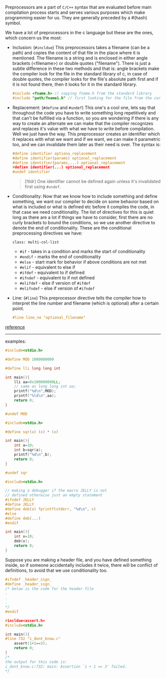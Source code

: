 Preprocessors are a part of `C/C++` syntax that are evaluated before main compilation process starts and serves various purposes which make programming easier for us. They are generally preceded by a #(hash) symbol.

We have a lot of preprocessors in the c language but these are the ones, which concern us the most:
- Inclusion: (`#incldue`)
	This preprocessors takes a filename (can be a path) and copies the content of that file in the place where it is mentioned. The filename is a string and is enclosed in either angle brackets (\<filename\>) or double quotes (\"filename\"). There is just a subtle difference in these two methods and that is: angle brackets make the compiler look for the file in the standard library of c, in case of double quotes, the compiler looks for the file's absolute path first and if it is not found there, then it looks for it in the standard library.
	```c
	#include <fname.h> // copying fname.h from the standard library
	#include "path/fname1.h" // first looking for the file from the current folder, if not present looking in the standard library
	```
- Replacement: (`#define` and `#undef`)
	This one's a cool one, lets say that throughout the code you have to write something long repetitively and that can't be fulfilled via a function, so you are wondering if there is any way to create an alternate we can make that the compiler recognizes and replaces it's value with what we have to write before compilation. Well we just have the way.
	This preprocessor creates an identifier which it replaces with what we want and if we want, we can make it parametric too, and we can invalidate them later as their need is over. The syntax is:
	```c
	#define identifier optiona_replacement
	#define identifier(params) optional_replacement
	#define identifier(params,...) optional_replacement
	#defien identifier(...) optional_replacement
	#undef identifier
	```
	> [!tldr] One identifier cannot be defined again unless it's invalidated first using `#undef`.
- Conditionality:
	Now that we know how to include something and define something, we want our compiler to decide on some behavior based on what is included or what is defined etc before it compiles the code, in that case we need conditionality. The list of directives for this is quiet long as there are a lot if things we have to consider, first there are no curly brackets to bound the conditions, so we use another directive to denote the end of conditionality.
	These are the conditional preprocessing directives we have:
	
	`class: multi-col-list`

	- `#if` - takes in a condition and marks the start of conditionality
	- `#endif` - marks the end of conditionality
	- `#else` - start mark for behavior if above conditions are not met
	- `#elif` - equivalent to else if
	- `#ifdef` - equivalent to if defined
	- `#ifndef` - equivalent to if not defined
	- `#elifdef` - else if version of `#ifdef`
	- `#elifndef` - else if version of `#ifndef`
 
- Line: (`#line`)
	This preprocessor directive tells the compiler how to interpret the line number and filename (which is optional) after a certain point.
	```c
	#line line_no "optional_filename"
	```

[reference](https://en.cppreference.com/w/c/preprocessor)

---

examples:
```c
#include<stdio.h>

#define MOD 1000000009

#define lli long long int

int main(){
	lli aa=0x100000000LL;
	// same as long long int aa;
	printf("%d\n",MOD);
	printf("%ld\n",aa);
	return 0;
}

#undef MOD
```

```c
#include<stdio.h>

#define sqr(x) (x) * (x)

int main(){
	int a=10;
	int b=sqr(a);
	printf("%d\n",b);
	return 0;
}

#undef sqr
```

```c
#include<stdio.h>

// making a debugger if the macro JELLY is not
// defined otherwise just an empty statement
#ifndef JELLY
#define JELLY
#define deb(x) fprintf(stderr, "%d\n", x)
#else
#define deb(...)
#endif

int main(){
	int x=10;
	deb(x);
	return 0;
}
```

Suppose you are making a header file, and you have defined something inside, so if someone accidentally includes it twice, there will be conflict of definitions, to avoid that we use conditionality too.
```c
#ifndef _header_sign_
#define _header_sign_
/* below is the code for the header file
.
.
.
*/
#endif
```

```c file:test.c
#incldue<assert.h>
#include<stdio.h>

int main(){
#line 732 "i_dont_know.c"
	assert(1+1==3);
	return 0;
}
/*
the output for this code is:
i_dont_know.c:732: main: Assertion `1 + 1 == 3' failed.
*/
```
